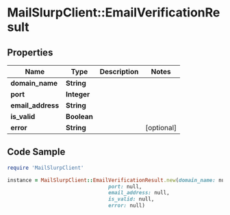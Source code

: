 # MailSlurpClient::EmailVerificationResult

## Properties

Name | Type | Description | Notes
------------ | ------------- | ------------- | -------------
**domain_name** | **String** |  | 
**port** | **Integer** |  | 
**email_address** | **String** |  | 
**is_valid** | **Boolean** |  | 
**error** | **String** |  | [optional] 

## Code Sample

```ruby
require 'MailSlurpClient'

instance = MailSlurpClient::EmailVerificationResult.new(domain_name: null,
                                 port: null,
                                 email_address: null,
                                 is_valid: null,
                                 error: null)
```


